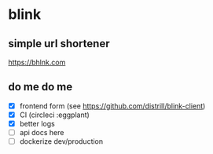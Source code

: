 # blink
## simple url shortener
https://bhlnk.com

## do me do me
- [x] frontend form (see https://github.com/distrill/blink-client)
- [x] CI (circleci :eggplant)
- [x] better logs
- [ ] api docs here
- [ ] dockerize dev/production

